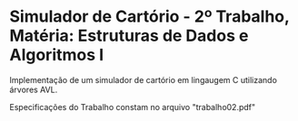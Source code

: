 # Simulador de Cartório - 2º Trabalho, Matéria: Estruturas de Dados e Algoritmos I
Implementação de um simulador de cartório em lingaugem C utilizando árvores AVL.

Especificações do Trabalho constam no arquivo "trabalho02.pdf"

